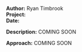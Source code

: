 **Author:** Ryan Timbrook <br>
**Project:** <br>
**Date:** <br>

**Description:**
COMING SOON


**Approach:**
COMING SOON



